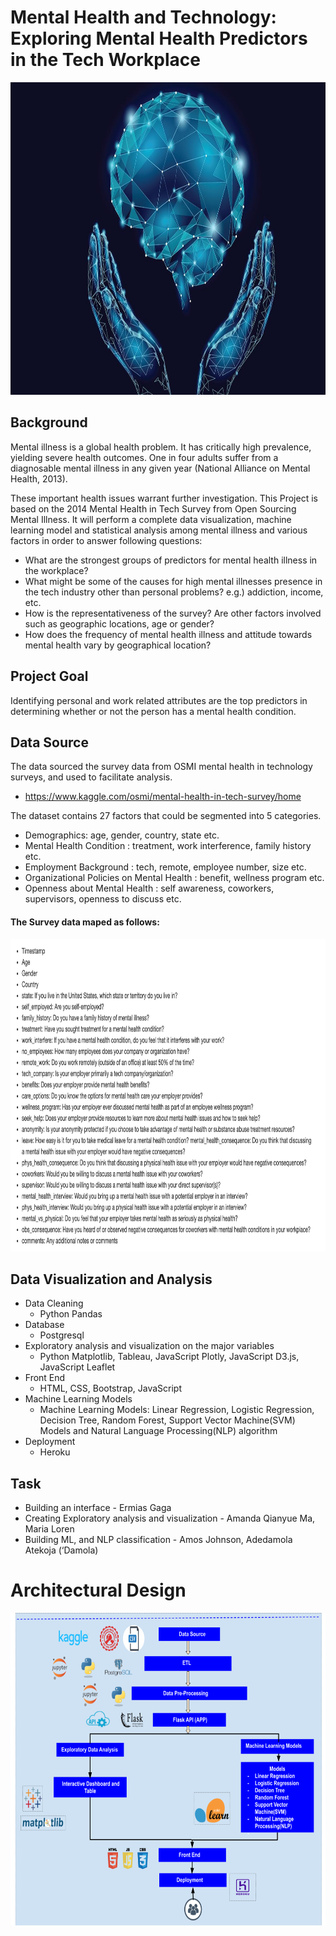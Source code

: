 # Mental Health and Technology: Exploring Mental Health Predictors in the Tech Workplace

<img src="Image/worldmentalhealthday_16x9.jpg" height="500" width="900" />


## Background

Mental illness is a global health problem. It has critically high prevalence, yielding severe health outcomes. One in four adults suffer from a diagnosable mental illness in any given year (National Alliance on Mental Health, 2013).

These important health issues warrant further investigation. This Project is based on the 2014 Mental Health in Tech Survey from Open Sourcing Mental Illness. It will perform a complete data visualization, machine learning model and statistical analysis among mental illness and various factors in order to answer following questions:

- What are the strongest groups of predictors for mental health illness in the workplace?
- What might be some of the causes for high mental illnesses presence in the tech industry other than personal problems? e.g.) addiction, income, etc.
- How is the representativeness of the survey? Are other factors involved such as geographic locations, age or gender?
- How does the frequency of mental health illness and attitude towards mental health vary by geographical location?

## Project Goal

Identifying personal and work related attributes are the top predictors in determining whether or not the person has a mental health condition. 

## Data Source

The data sourced the survey data from OSMI mental health in technology surveys, and used to facilitate analysis.
- https://www.kaggle.com/osmi/mental-health-in-tech-survey/home

The dataset contains 27 factors that could be segmented into 5 categories.

   - Demographics: age, gender, country, state etc.
   - Mental Health Condition : treatment, work interference, family history etc.
   - Employment Background : tech, remote, employee number, size etc.
   - Organizational Policies on Mental Health : benefit, wellness program etc.
   - Openness about Mental Health : self awareness, coworkers, supervisors, openness to discuss etc. 
 #### The Survey data maped as follows:
 <img src="Image/data_map.png" height="500" width="900" />
 
 ## Data Visualization and Analysis
 
 - Data Cleaning 
     - Python Pandas 
 - Database 
     -  Postgresql
 - Exploratory analysis and visualization on the major variables
     - Python Matplotlib, Tableau, JavaScript Plotly, JavaScript D3.js, JavaScript Leaflet 
 - Front End 
     - HTML, CSS, Bootstrap, JavaScript
 - Machine Learning Models
     - Machine Learning Models: Linear Regression, Logistic Regression, Decision Tree, Random Forest, Support Vector Machine(SVM) Models and Natural Language Processing(NLP) algorithm
 - Deployment 
     - Heroku
  
  ## Task 
 
- Building an interface - Ermias Gaga
- Creating Exploratory analysis and visualization - Amanda Qianyue Ma, Maria Loren
- Building ML, and NLP classification - Amos Johnson, Adedamola Atekoja (‘Damola)


# Architectural Design

<img src="Image/arctectured.png" height="500" width="900" />

  

 

